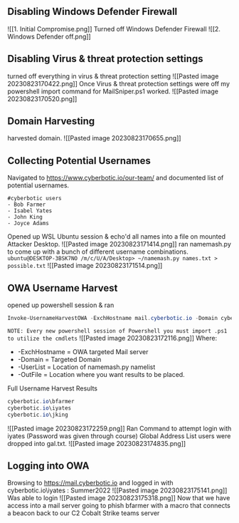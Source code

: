 ## Disabling Windows Defender Firewall

![[1. Initial Compromise.png]]
Turned off Windows Defender Firewall 
![[2. Windows Defender off.png]]
## Disabling Virus & threat protection settings
turned off everything in virus & threat protection setting
![[Pasted image 20230823170422.png]]
Once Virus & threat protection settings were off my powershell import command for MailSniper.ps1 worked.
![[Pasted image 20230823170520.png]]
## Domain Harvesting
harvested domain.
![[Pasted image 20230823170655.png]]

## Collecting Potential Usernames
Navigated to https://www.cyberbotic.io/our-team/ and documented list of potential usernames.

```shell
#cyberbotic users
- Bob Farmer
- Isabel Yates
- John King
- Joyce Adams
```
Opened up WSL Ubuntu session & echo'd all names into a file on mounted Attacker Desktop.
![[Pasted image 20230823171414.png]]
ran namemash.py to come up with a bunch of different username combinations. 
`ubuntu@DESKTOP-3BSK7NO /m/c/U/A/Desktop> ~/namemash.py names.txt > possible.txt`
![[Pasted image 20230823171514.png]]
## OWA Username Harvest
opened up powershell session & ran
```powershell
Invoke-UsernameHarvestOWA -ExchHostname mail.cyberbotic.io -Domain cyberbotic.io -UserList .\Desktop\possible.txt -OutFile .\Desktop\valid.txt
```
`NOTE: Every new powershell session of Powershell you must import .ps1 to utilize the cmdlets`
![[Pasted image 20230823172116.png]]
Where:
- -ExchHostname = OWA targeted Mail server
- -Domain = Targeted Domain 
- -UserList = Location of namemash.py namelist
- -OutFile = Location where you want results to be placed.

Full Username Harvest Results
```powershell
cyberbotic.io\bfarmer
cyberbotic.io\iyates
cyberbotic.io\jking
```
![[Pasted image 20230823172259.png]]
Ran Command to attempt login with iyates (Password was given through course) Global Address List users were dropped into gal.txt.
![[Pasted image 20230823174835.png]]
## Logging into OWA
Browsing to https://mail.cyberbotic.io and logged in with cyberbotic.io\iyates : Summer2022
![[Pasted image 20230823175141.png]]
Was able to login
![[Pasted image 20230823175318.png]]
Now that we have access into a mail server going to phish bfarmer with a macro that connects a beacon back to our C2 Cobalt Strike teams server